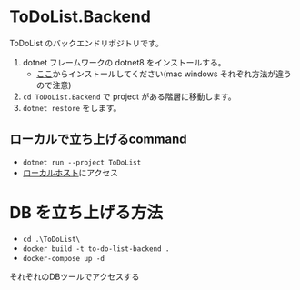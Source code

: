 # ToDoList.Backend

ToDoList のバックエンドリポジトリです。

1. dotnet フレームワークの dotnet8 をインストールする。
    - [ここ](https://dotnet.microsoft.com/ja-jp/download/dotnet/8.0)からインストールしてください(mac windows それぞれ方法が違うので注意)
2. `cd ToDoList.Backend` で project がある階層に移動します。
3. `dotnet restore` をします。


## ローカルで立ち上げるcommand
- `dotnet run --project ToDoList`
- [ローカルホスト](http://localhost:5142/graphql/)にアクセス

# DB を立ち上げる方法
- `cd .\ToDoList\`
- `docker build -t to-do-list-backend .`
- `docker-compose up -d`

それぞれのDBツールでアクセスする

